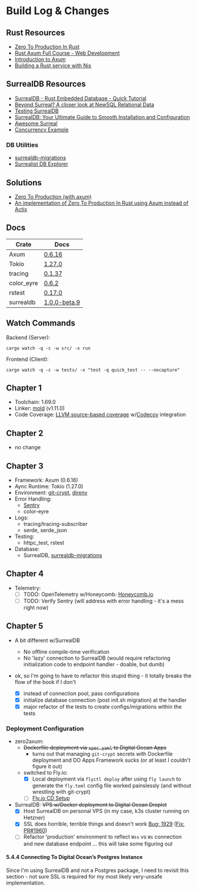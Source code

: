 # Build Log & Changes

## Rust Resources
- [Zero To Production In Rust](https://www.zero2prod.com/)
- [Rust Axum Full Course - Web Development](https://www.youtube.com/watch?v=XZtlD_m59sM)
- [Introduction to Axum](https://www.youtube.com/playlist?list=PLrmY5pVcnuE-_CP7XZ_44HN-mDrLQV4nS)
- [Building a Rust service with Nix](https://fasterthanli.me/series/building-a-rust-service-with-nix)

## SurrealDB Resources
- [SurrealDB - Rust Embedded Database - Quick Tutorial](https://www.youtube.com/watch?v=iOyvum0D3LM)
- [Beyond Surreal? A closer look at NewSQL Relational Data](https://www.youtube.com/watch?v=LCAIkx1p1k0)
- [Testing SurrealDB](https://dev.to/ndrean/testing-surrealdb-1kjl)
- [SurrealDB: Your Ultimate Guide to Smooth Installation and Configuration](https://travishorn.com/surrealdb-your-ultimate-guide-to-smooth-installation-and-configuration)
- [Awesome Surreal](https://github.com/surrealdb/awesome-surreal)
- [Concurrency Example](https://github.com/surrealdb/surrealdb/blob/main/lib/examples/concurrency/main.rs)
### DB Utilities
- [surrealdb-migrations](https://github.com/Odonno/surrealdb-migrations/)
- [Surrealist DB Explorer](https://github.com/StarlaneStudios/Surrealist)

## Solutions
- [Zero To Production (with axum)](https://github.com/mattiapenati/zero2prod)
- [An implementation of Zero To Production In Rust using Axum instead of Actix](https://github.com/SaadiSave/zero2prod)


## Docs

| Crate | Docs |
| --- | --- |
| Axum | [0.6.16](https://docs.rs/axum/0.6.16/axum/) |
| Tokio | [1.27.0](https://docs.rs/tokio/1.27.0/tokio/) |
| tracing | [0.1.37](https://docs.rs/tracing/0.1.37/tracing/) |
| color_eyre | [0.6.2](https://docs.rs/color-eyre/0.6.2/color_eyre/) |
| rstest | [0.17.0](https://docs.rs/rstest/0.17.0/rstest/) |
| surrealdb | [1.0.0-beta.9](https://docs.rs/surrealdb/1.0.0-beta.9+20230402/surrealdb/) |

## Watch Commands
Backend (Server):

`cargo watch -q -c -w src/ -x run`

Frontend (Client):

`cargo watch -q -c -w tests/ -x "test -q quick_test -- --nocapture"`

## Chapter 1
- Toolchain: 1.69.0
- Linker: [mold](https://github.com/rui314/mold) (v1.11.0)
- Code Coverage: [LLVM source-based coverage](https://github.com/taiki-e/cargo-llvm-cov) w/[Codecov](https://about.codecov.io/) integration

## Chapter 2
- no change

## Chapter 3
- Framework: Axum (0.6.16)
- Aync Runtime: Tokio (1.27.0)
- Environment: [git-crypt](https://dev.to/heroku/how-to-manage-your-secrets-with-git-crypt-56ih), [direnv](https://direnv.net/)
- Error Handling:
  - [Sentry](https://www.sentry.io)
  - color-eyre
- Logs:
  - tracing/tracing-subscriber
  - serde, serde_json
- Testing:
  - httpc_test, rstest
- Database:
  - SurrealDB, [surrealdb-migrations](https://github.com/Odonno/surrealdb-migrations)

## Chapter 4
- Telemetry:
  - [ ] TODO: OpenTelemetry w/Honeycomb: [Honeycomb.io](https://ui.honeycomb.io)
  - [ ] TODO: Verify Sentry (will address with error handling - it's a mess right now)

## Chapter 5
- A bit different w/SurrealDB
  - No offline compile-time verification
  - No 'lazy' connection to SurrealDB (would require refactoring initialization code to endpoint handler - doable, but dumb)

- ok, so I'm going to have to refactor this stupid thing - it totally breaks the flow of the book if I don't
  - [x] instead of connection pool, pass configurations
  - [x] initialize database connection (post init.sh migration) at the handler
  - [x] major refactor of the tests to create configs/migrations within the tests

### Deployment Configuration
- zero2axum:
  - ~~Dockerfile deployment via `spec.yaml` to Digital Ocean Apps~~
    - turns out that managing `git-crypt` secrets with Dockerfile deployment and DO Apps Framework sucks (or at least I couldn't figure it out)
  - switched to Fly.io:
    - [x] Local deployment via `flyctl deploy` after using `fly launch` to generate the `fly.toml` config file worked painslessly (and without wrestling with git-crypt)
    - [ ] [Fly.io CD Setup](https://fly.io/docs/app-guides/continuous-deployment-with-github-actions/)
- SurrealDB: ~~VPS w/Docker deployment to Digital Ocean Droplet~~ 
  - [x] Host SurrealDB on personal VPS (in my case, k3s cluster running on Hetzner)
  - [x] SSL does horrible, terrible things and doesn't work [Bug: 1929](https://github.com/surrealdb/surrealdb/issues/1929) ([Fix: PR#1960](https://github.com/surrealdb/surrealdb/pull/1960))
  - [ ] Refactor 'production' environment to reflect `Wss` vs `Ws` connection and new database endpoint ... this will take some figuring out
#### 5.4.4 Connecting To Digital Ocean’s Postgres Instance
Since I'm using SurrealDB and not a Postgres package, I need to revisit this section - not sure SSL is required for my most likely very-unsafe implementation.


    
